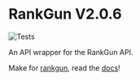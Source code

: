 # RankGun V2.0.6


![Tests](https://github.com/Noah-Haf/RankGunModule/actions/workflows/tests.yml/badge.svg)

An API wrapper for the RankGun API.

Make for [rankgun](https://rankgun.works), read the [docs](https://docs.rankgun.works)!

